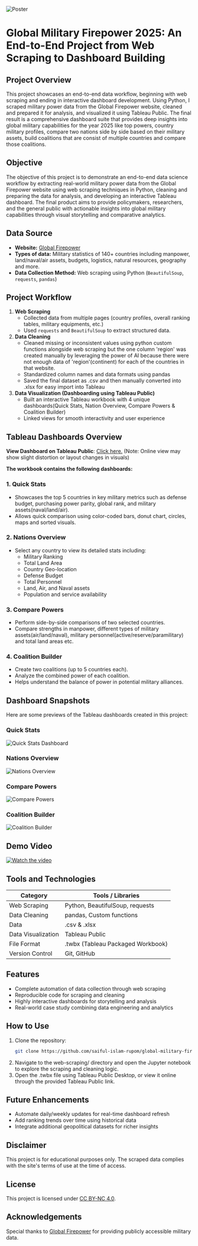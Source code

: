 ![Poster](military.jpg)
# Global Military Firepower 2025: An End-to-End Project from Web Scraping to Dashboard Building

## Project Overview
This project showcases an end-to-end data workflow, beginning with web scraping and ending in interactive dashboard development. Using Python, I scraped military power data from the Global Firepower website, cleaned and prepared it for analysis, and visualized it using Tableau Public. The final result is a comprehensive dashboard suite that provides deep insights into global military capabilities for the year 2025 like top powers, country military profiles, compare two nations side by side based on their military assets, build coalitions that are consist of multiple countries and compare those coalitions.

## Objective
The objective of this project is to demonstrate an end-to-end data science workflow by extracting real-world military power data from the Global Firepower website using web scraping techniques in Python, cleaning and preparing the data for analysis, and developing an interactive Tableau dashboard. The final product aims to provide policymakers, researchers, and the general public with actionable insights into global military capabilities through visual storytelling and comparative analytics.

## Data Source
- **Website:** [Global Firepower](https://www.globalfirepower.com/)
- **Types of data:** Military statistics of 140+ countries including manpower, land/naval/air assets, budgets, logistics, natural resources, geography and more.
- **Data Collection Method:** Web scraping using Python (`BeautifulSoup`, `requests`, `pandas`)

## Project Workflow
1. **Web Scraping**
   - Collected data from multiple pages (country profiles, overall ranking tables, military equipments, etc.)
   - Used `requests` and `BeautifulSoup` to extract structured data.
2. **Data Cleaning**
   - Cleaned missing or inconsistent values using python custom functions alongside web scraping but the one column 'region' was created manually by leveraging the power of AI because there were not enough data of 'region'(continent) for each of the countries in that website.
   - Standardized column names and data formats using pandas
   - Saved the final dataset as .csv and then manually converted into .xlsx for easy import into Tableau
3. **Data Visualization (Dashboarding using Tableau Public)**
   - Built an interactive Tableau workbook with 4 unique dashboards(Quick Stats, Nation Overview, Compare Powers & Coalition Builder)
   - Linked views for smooth interactivity and user experience

## Tableau Dashboards Overview
**View Dashboard on Tableau Public**: [Click here.](https://public.tableau.com/views/global_military_firepower_2025/Dashboard1QuickStats?:language=en-US&:sid=&:redirect=auth&:display_count=n&:origin=viz_share_link) (Note: Online view may show slight distortion or layout changes in visuals)

**The workbook contains the following dashboards:**
### 1. Quick Stats
- Showcases the top 5 countries in key military metrics such as defense budget, purchasing power parity, global rank, and military assets(naval/land/air).
- Allows quick comparison using color-coded bars, donut chart, circles, maps and sorted visuals.
### 2. Nations Overview
- Select any country to view its detailed stats including:
  - Military Ranking
  - Total Land Area
  - Country Geo-location
  - Defense Budget
  - Total Personnel
  - Land, Air, and Naval assets
  - Population and service availability
### 3. Compare Powers
- Perform side-by-side comparisons of two selected countries.
- Compare strengths in manpower, different types of military assets(air/land/naval), military personnel(active/reserve/paramilitary) and total land areas etc.
### 4. Coalition Builder
- Create two coalitions (up to 5 countries each).
- Analyze the combined power of each coalition.
- Helps understand the balance of power in potential military alliances.

## Dashboard Snapshots
Here are some previews of the Tableau dashboards created in this project:
### Quick Stats
![Quick Stats Dashboard](dashboarding/visuals/dashboard_1.png)

### Nations Overview
![Nations Overview](dashboarding/visuals/dashboard_2.png)

### Compare Powers
![Compare Powers](dashboarding/visuals/dashboard_3.png)

### Coalition Builder
![Coalition Builder](dashboarding/visuals/dashboard_4.png)

## Demo Video
[![Watch the video](https://img.youtube.com/vi/viOMhQeQaLk/0.jpg)](https://www.youtube.com/watch?v=viOMhQeQaLk)

## Tools and Technologies

| Category           | Tools / Libraries                   |
|--------------------|-------------------------------------|
| Web Scraping       | Python, BeautifulSoup, requests     |
| Data Cleaning      | pandas, Custom functions            |
| Data               | .csv & .xlsx                        |
| Data Visualization | Tableau Public                      |
| File Format        | .twbx (Tableau Packaged Workbook)   |
| Version Control    | Git, GitHub                         |

## Features
- Complete automation of data collection through web scraping
- Reproducible code for scraping and cleaning
- Highly interactive dashboards for storytelling and analysis
- Real-world case study combining data engineering and analytics

## How to Use
1. Clone the repository:
   ```bash
   git clone https://github.com/saiful-islam-rupom/global-military-firepower-2025-web-scraping-to-dashboard-building.git 
2. Navigate to the web-scraping/ directory and open the Jupyter notebook to explore the scraping and cleaning logic.
3. Open the .twbx file using Tableau Public Desktop, or view it online through the provided Tableau Public link.

## Future Enhancements
- Automate daily/weekly updates for real-time dashboard refresh
- Add ranking trends over time using historical data
- Integrate additional geopolitical datasets for richer insights

## Disclaimer
This project is for educational purposes only. The scraped data complies with the site's terms of use at the time of access.

## License
This project is licensed under [CC BY-NC 4.0](LICENSE).

## Acknowledgements
Special thanks to [Global Firepower](https://www.globalfirepower.com/) for providing publicly accessible military data.
